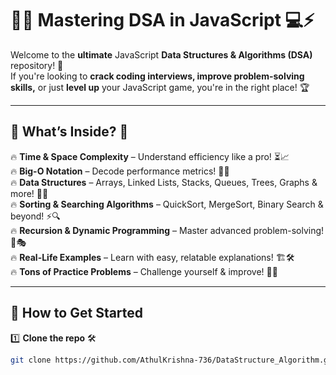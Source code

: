 # 🚀✨ Mastering DSA in JavaScript 💻⚡  

Welcome to the **ultimate** JavaScript **Data Structures & Algorithms (DSA)** repository! 🎯  
If you're looking to **crack coding interviews, improve problem-solving skills,** or just **level up** your JavaScript game, you're in the right place! 🏆  

---

## 📌 What’s Inside? 👀  
🔥 **Time & Space Complexity** – Understand efficiency like a pro! ⏳📈  
🔥 **Big-O Notation** – Decode performance metrics! 🧠💡  
🔥 **Data Structures** – Arrays, Linked Lists, Stacks, Queues, Trees, Graphs & more! 🌲🔗  
🔥 **Sorting & Searching Algorithms** – QuickSort, MergeSort, Binary Search & beyond! ⚡🔍  
🔥 **Recursion & Dynamic Programming** – Master advanced problem-solving! 🔄🎭  
🔥 **Real-Life Examples** – Learn with easy, relatable explanations! 🏗️🛠️  
🔥 **Tons of Practice Problems** – Challenge yourself & improve! 💪🎯  

---

## 🚀 How to Get Started  
1️⃣ **Clone the repo** 🛠️  
```bash
git clone https://github.com/AthulKrishna-736/DataStructure_Algorithm.git
```